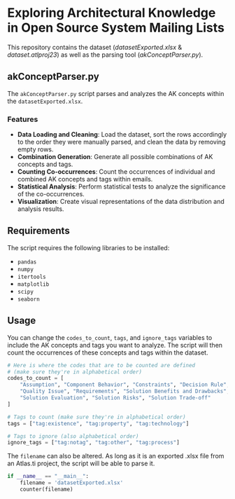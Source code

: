 # Exploring Architectural Knowledge in Open Source System Mailing Lists

This repository contains the dataset (*datasetExported.xlsx* & *dataset.atlproj23*) as well as the parsing tool (*akConceptParser.py*).

## akConceptParser.py

The `akConceptParser.py` script parses and analyzes the AK concepts within the `datasetExported.xlsx`. 

### Features

- **Data Loading and Cleaning**: Load the dataset, sort the rows accordingly to the order they were manually parsed, and clean the data by removing empty rows.
- **Combination Generation**: Generate all possible combinations of AK concepts and tags.
- **Counting Co-occurrences**: Count the occurrences of individual and combined AK concepts and tags within emails.
- **Statistical Analysis**: Perform statistical tests to analyze the significance of the co-occurrences.
- **Visualization**: Create visual representations of the data distribution and analysis results.

## Requirements
The script requires the following libraries to be installed:

- `pandas`
- `numpy`
- `itertools`
- `matplotlib`
- `scipy`
- `seaborn`

## Usage 

You can change the `codes_to_count`, `tags`, and `ignore_tags` variables to include the AK concepts and tags you want to analyze. The script will then count the occurrences of these concepts and tags within the dataset.

```python
# Here is where the codes that are to be counted are defined
# (make sure they're in alphabetical order)
codes_to_count = [
    "Assumption", "Component Behavior", "Constraints", "Decision Rule", "Design Configuration", 
    "Quality Issue", "Requirements", "Solution Benefits and Drawbacks", "Solution Comparison", 
    "Solution Evaluation", "Solution Risks", "Solution Trade-off"
]

# Tags to count (make sure they're in alphabetical order)
tags = ["tag:existence", "tag:property", "tag:technology"]

# Tags to ignore (also alphabetical order)
ignore_tags = ["tag:notag", "tag:other", "tag:process"]
```

The `filename` can also be altered. As long as it is an exported .xlsx file from an Atlas.ti project, the script will be able to parse it.
``` python
if __name__ == "__main__":
    filename = 'datasetExported.xlsx'
    counter(filename)
```
